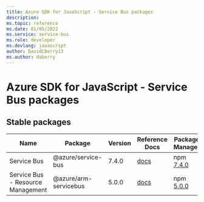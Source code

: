 ```yaml
---
title: Azure SDK for JavaScript - Service Bus packages
description: 
ms.topic: reference
ms.date: 01/05/2022
ms.service: service-bus
ms.role: developer
ms.devlang: javascript
author: DavidCBerry13
ms.author: daberry
---
```


# Azure SDK for JavaScript - Service Bus packages

## Stable packages

| Name                  | Package              | Version          | Reference Docs         | Package Manager                |
|-----------------------|----------------------|------------------|------------------------|--------------------------------|
| Service Bus | @azure/service-bus | 7.4.0 | [docs](/azure/javascript/sdk/sdk-demo2/service-bus/service-bus/azure-service-bus/stable)  | npm [7.4.0](https://www.npmjs.com/package/%40azure%2Fservice-bus) |
| Service Bus - Resource Management | @azure/arm-servicebus | 5.0.0 | [docs](/azure/javascript/sdk/sdk-demo2/service-bus/arm-servicebus/azure-arm-servicebus/stable)  | npm [5.0.0](https://www.npmjs.com/package/%40azure%2Farm-servicebus) |
 

 


 
